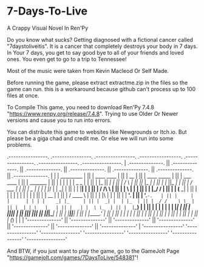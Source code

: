 # 7-Days-To-Live
A Crappy Visual Novel In Ren'Py

Do you know what sucks? Getting diagnosed with a fictional cancer called "7daystoliveitis". It is a cancer that completely destroys your body in 7 days. In Your 7 days, you get to say good bye to all of your friends and loved ones. You even get to go to a trip to Tennessee!

Most of the music were taken from Kevin Macleod Or Self Made.

Before running the game, please extract extractme.zip in the files so the game can run. this is a workaround because github can't process up to 100 files at once. 

To Compile This game, you need to download Ren'Py 7.4.8 "https://www.renpy.org/release/7.4.8". Trying to use Older Or Newer versions and cause you to run into errors.

You can distribute this game to websites like Newgrounds or Itch.io. But please be a giga chad and credit me. Or else we will run into some problems.

 .----------------.  .----------------.  .----------------.  .-----------------. .----------------.  .----------------.  .----------------. 
| .--------------. || .--------------. || .--------------. || .--------------. || .--------------. || .--------------. || .--------------. |
| |  _________   | || |  ____  ____  | || |      __      | || | ____  _____  | || |  ___  ____   | || |    _______   | || |              | |
| | |  _   _  |  | || | |_   ||   _| | || |     /  \     | || ||_   \|_   _| | || | |_  ||_  _|  | || |   /  ___  |  | || |      _       | |
| | |_/ | | \_|  | || |   | |__| |   | || |    / /\ \    | || |  |   \ | |   | || |   | |_/ /    | || |  |  (__ \_|  | || |     | |      | |
| |     | |      | || |   |  __  |   | || |   / ____ \   | || |  | |\ \| |   | || |   |  __'.    | || |   '.___`-.   | || |     | |      | |
| |    _| |_     | || |  _| |  | |_  | || | _/ /    \ \_ | || | _| |_\   |_  | || |  _| |  \ \_  | || |  |`\____) |  | || |     | |      | |
| |   |_____|    | || | |____||____| | || ||____|  |____|| || ||_____|\____| | || | |____||____| | || |  |_______.'  | || |     |_|      | |
| |              | || |              | || |              | || |              | || |              | || |              | || |     (_)      | |
| '--------------' || '--------------' || '--------------' || '--------------' || '--------------' || '--------------' || '--------------' |
 '----------------'  '----------------'  '----------------'  '----------------'  '----------------'  '----------------'  '----------------' 
 
 And BTW, if you just want to play the game, go to the GameJolt Page "https://gamejolt.com/games/7DaysToLive/548381"!
